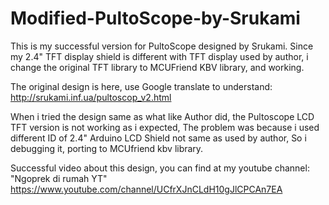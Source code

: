 # Modified-PultoScope-by-Srukami
This is my successful version for PultoScope designed by Srukami. Since my 2.4" TFT display shield is different with TFT display used by author,
i change the original TFT library to MCUFriend KBV library, and working.

The original design is here, use Google translate to understand:
http://srukami.inf.ua/pultoscop_v2.html

When i tried the design same as what like Author did, the Pultoscope LCD TFT version is not working as i expected,
The problem was because i used different ID of 2.4" Arduino LCD Shield not same as used by author, 
So i debugging it, porting to MCUfriend kbv library.

Successful video about this design, you can find at my youtube channel: "Ngoprek di rumah YT"
https://www.youtube.com/channel/UCfrXJnCLdH10gJlCPCAn7EA
